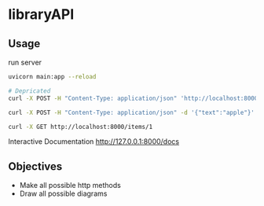 # libraryAPI

## Usage
run server
```bash
uvicorn main:app --reload
```


```bash
# Depricated
curl -X POST -H "Content-Type: application/json" 'http://localhost:8000/items?item=apple'

curl -X POST -H "Content-Type: application/json" -d '{"text":"apple"}' 'http://localhost:8000/items'

curl -X GET http://localhost:8000/items/1
```

Interactive Documentation
http://127.0.0.1:8000/docs


## Objectives

- Make all possible http methods
- Draw all possible diagrams


